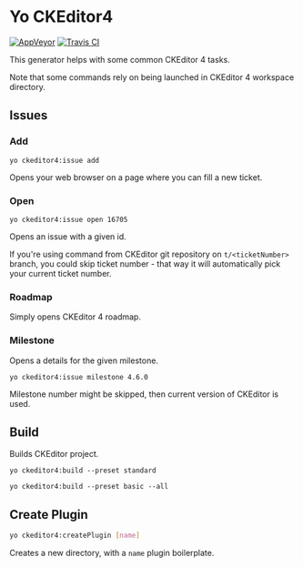 # Yo CKEditor4

[![AppVeyor](https://ci.appveyor.com/api/projects/status/ig85qtyidxm4hkcg?svg=true&passingText=master%20%E2%9C%93)](https://ci.appveyor.com/project/mlewand/generator-ckeditor4) [![Travis CI](https://img.shields.io/travis/mlewand/generator-ckeditor4.svg)](https://travis-ci.org/mlewand/generator-ckeditor4)

This generator helps with some common CKEditor 4 tasks.

Note that some commands rely on being launched in CKEditor 4 workspace directory.

## Issues

### Add

`yo ckeditor4:issue add`

Opens your web browser on a page where you can fill a new ticket.

### Open

`yo ckeditor4:issue open 16705`

Opens an issue with a given id.

If you're using command from CKEditor git repository on `t/<ticketNumber>` branch, you could skip ticket number - that way it will automatically pick your current ticket number.

### Roadmap

Simply opens CKEditor 4 roadmap.

### Milestone

Opens a details for the given milestone.

`yo ckeditor4:issue milestone 4.6.0`

Milestone number might be skipped, then current version of CKEditor is used.

## Build

Builds CKEditor project.

`yo ckeditor4:build --preset standard`

`yo ckeditor4:build --preset basic --all`

## Create Plugin

```bash
yo ckeditor4:createPlugin [name]
```

Creates a new directory, with a `name` plugin boilerplate.